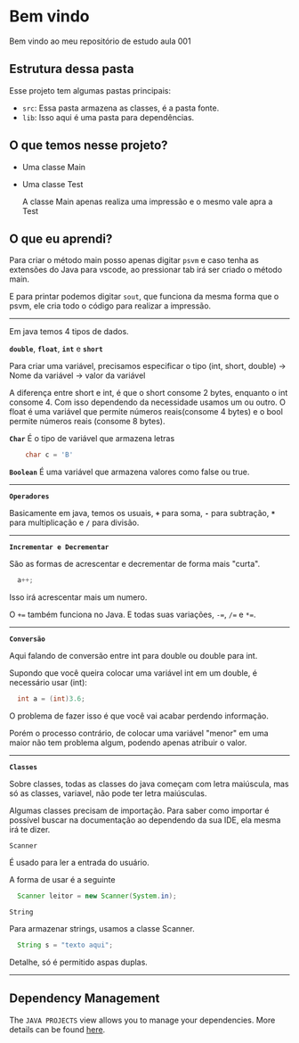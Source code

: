# Bem vindo

Bem vindo ao meu repositório de estudo aula 001


## Estrutura dessa pasta

Esse projeto tem algumas pastas principais:

- `src`: Essa pasta armazena as classes, é a pasta fonte.
- `lib`: Isso aqui é uma pasta para dependências. 

## O que temos nesse projeto?

- Uma classe Main
- Uma classe Test
  
  A classe Main apenas realiza uma impressão e o mesmo vale apra a Test
## O que eu aprendi?

Para criar o método main posso apenas digitar `psvm` e caso tenha as extensões do Java para vscode, ao pressionar tab irá ser criado o método main.

E para printar podemos digitar `sout`, que funciona da mesma forma que o psvm, ele cria todo o código para realizar a impressão.

---
Em java temos 4 tipos de dados.

**`double`**, **`float`**, **`int`** e **`short`**

Para criar uma variável, precisamos especificar o tipo (int, short, double) -> Nome da variável -> valor da variável

A diferença entre short e int, é que o short consome 2 bytes, enquanto o int consome 4. Com isso dependendo da necessidade usamos um ou outro. O float é uma variável que permite números reais(consome 4 bytes) e o bool permite números reais (consome 8 bytes).


**`Char`**
É o tipo de variável que armazena letras

```Java
    char c = 'B'
```

**`Boolean`**
É uma variável que armazena valores como false ou true.

---
**`Operadores`** 

Basicamente em java, temos os usuais, **`+`** para soma,  **`-`** para subtração, **`*`** para multiplicação e **`/`** para divisão.  

---

**`Incrementar e Decrementar`**

São as formas de acrescentar e decrementar de forma mais "curta".

```Java
  a++;
```

Isso irá acrescentar mais um numero. 

O `+=` também funciona no Java. E todas suas variações, `-=`, `/=` e `*=`.

---
**`Conversão`**

Aqui falando de conversão entre int para double ou double para int.

Supondo que você queira colocar uma variável int em um double, é necessário usar (int):

```Java
  int a = (int)3.6;
```

O problema de fazer isso é que você vai acabar perdendo informação.

Porém o processo contrário, de colocar uma variável "menor" em uma maior não tem problema algum, podendo apenas atribuir o valor.

---
**`Classes`**

Sobre classes, todas as classes do java começam com letra maiúscula, mas só as classes, variavel, não pode ter letra maiúsculas.

Algumas classes precisam de importação. Para saber como importar é possível buscar na documentação ao dependendo da sua IDE, ela mesma irá te dizer.


`Scanner`

É usado para ler a entrada do usuário. 

A forma de usar é a seguinte

```Java
  Scanner leitor = new Scanner(System.in);
```


`String`

Para armazenar strings, usamos a classe Scanner.

```Java
  String s = "texto aqui";
```
Detalhe, só é permitido aspas duplas.


---
## Dependency Management

The `JAVA PROJECTS` view allows you to manage your dependencies. More details can be found [here](https://github.com/microsoft/vscode-java-dependency#manage-dependencies).


